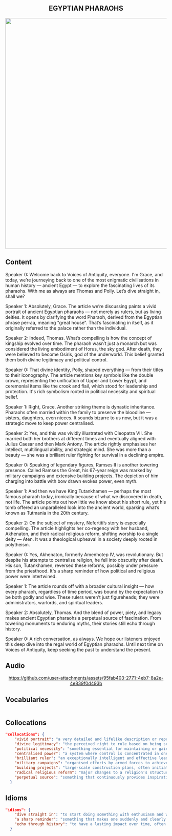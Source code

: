 <h2 align='center'>
EGYPTIAN PHARAOHS
</h2>

<div align='center'>
<img src='https://www.swanbazaar.com/pub/media/wysiwyg/shutterstock_1006140868.jpg' width=720px>
</div>

## Content

Speaker 0: Welcome back to Voices of Antiquity, everyone. I'm Grace, and today, we’re journeying back to one of the most enigmatic civilisations in human history — ancient Egypt — to explore the fascinating lives of its pharaohs. With me as always are Thomas and Polly. Let’s dive straight in, shall we?

Speaker 1: Absolutely, Grace. The article we’re discussing paints a vivid portrait of ancient Egyptian pharaohs — not merely as rulers, but as living deities. It opens by clarifying the word Pharaoh, derived from the Egyptian phrase per-aa, meaning "great house". That’s fascinating in itself, as it originally referred to the palace rather than the individual.

Speaker 2: Indeed, Thomas. What’s compelling is how the concept of kingship evolved over time. The pharaoh wasn’t just a monarch but was considered the living embodiment of Horus, the sky god. After death, they were believed to become Osiris, god of the underworld. This belief granted them both divine legitimacy and political control.

Speaker 0: That divine identity, Polly, shaped everything — from their titles to their iconography. The article mentions key symbols like the double crown, representing the unification of Upper and Lower Egypt, and ceremonial items like the crook and flail, which stood for leadership and protection. It's rich symbolism rooted in political necessity and spiritual belief.

Speaker 1: Right, Grace. Another striking theme is dynastic inheritance. Pharaohs often married within the family to preserve the bloodline — sisters, daughters, even nieces. It sounds bizarre to us now, but it was a strategic move to keep power centralised.

Speaker 2: Yes, and this was vividly illustrated with Cleopatra VII. She married both her brothers at different times and eventually aligned with Julius Caesar and then Mark Antony. The article rightly emphasises her intellect, multilingual ability, and strategic mind. She was more than a beauty — she was a brilliant ruler fighting for survival in a declining empire.

Speaker 0: Speaking of legendary figures, Ramses II is another towering presence. Called Ramses the Great, his 67-year reign was marked by military campaigns and extensive building projects. The depiction of him charging into battle with bow drawn evokes power, even myth.

Speaker 1: And then we have King Tutankhamen — perhaps the most famous pharaoh today, ironically because of what we discovered in death, not life. The article points out how little we know about his short rule, yet his tomb offered an unparalleled look into the ancient world, sparking what’s known as Tutmania in the 20th century.

Speaker 2: On the subject of mystery, Nefertiti’s story is especially compelling. The article highlights her co-regency with her husband, Akhenaton, and their radical religious reform, shifting worship to a single deity — Aten. It was a theological upheaval in a society deeply rooted in polytheism.

Speaker 0: Yes, Akhenaton, formerly Amenhotep IV, was revolutionary. But despite his attempts to centralise religion, he fell into obscurity after death. His son, Tutankhamen, reversed these reforms, possibly under pressure from the priesthood. It's a sharp reminder of how political and religious power were intertwined.

Speaker 1: The article rounds off with a broader cultural insight — how every pharaoh, regardless of time period, was bound by the expectation to be both godly and wise. These rulers weren’t just figureheads; they were administrators, warlords, and spiritual leaders.

Speaker 2: Absolutely, Thomas. And the blend of power, piety, and legacy makes ancient Egyptian pharaohs a perpetual source of fascination. From towering monuments to enduring myths, their stories still echo through history.

Speaker 0: A rich conversation, as always. We hope our listeners enjoyed this deep dive into the regal world of Egyptian pharaohs. Until next time on Voices of Antiquity, keep seeking the past to understand the present.

## Audio


<div align='center'>



https://github.com/user-attachments/assets/95fab403-2771-4eb7-8a2e-4e839f0d493b



</div>


## Vocabularies

```json

```

## Collocations

```json
"collocations": {
    "vivid portrait": "a very detailed and lifelike description or representation",
    "divine legitimacy": "the perceived right to rule based on being seen as godly or chosen by a deity",
    "political necessity": "something essential for maintaining or gaining political power",
    "centralised power": "a system where control is concentrated in one place or individual",
    "brilliant ruler": "an exceptionally intelligent and effective leader",
    "military campaigns": "organised efforts by armed forces to achieve a specific goal",
    "building projects": "large-scale construction plans, often initiated by governments or leaders",
    "radical religious reform": "major changes to a religion's structure or doctrines",
    "perpetual source": "something that continuously provides inspiration or fascination"
  }
```


## Idioms

```json
"idioms": {
    "dive straight in": "to start doing something with enthusiasm and without delay",
    "a sharp reminder": "something that makes one suddenly and clearly remember something important",
    "echo through history": "to have a lasting impact over time, often in a profound or memorable way"
  }
```
